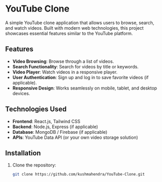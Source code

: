 # YouTube Clone

A simple YouTube clone application that allows users to browse, search, and watch videos. Built with modern web technologies, this project showcases essential features similar to the YouTube platform.

## Features

- **Video Browsing**: Browse through a list of videos.
- **Search Functionality**: Search for videos by title or keywords.
- **Video Player**: Watch videos in a responsive player.
- **User Authentication**: Sign up and log in to save favorite videos (if applicable).
- **Responsive Design**: Works seamlessly on mobile, tablet, and desktop devices.

## Technologies Used

- **Frontend**: React.js, Tailwind CSS
- **Backend**: Node.js, Express (if applicable)
- **Database**: MongoDB / Firebase (if applicable)
- **APIs**: YouTube Data API (or your own video storage solution)

## Installation

1. Clone the repository:
   ```bash
   git clone https://github.com/kushmahendra/YouTube-Clone.git
